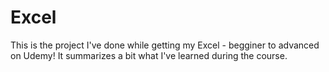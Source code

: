 # Excel
This is the project I've done while getting my Excel - begginer to advanced on Udemy! It summarizes a bit what I've learned during the course.
